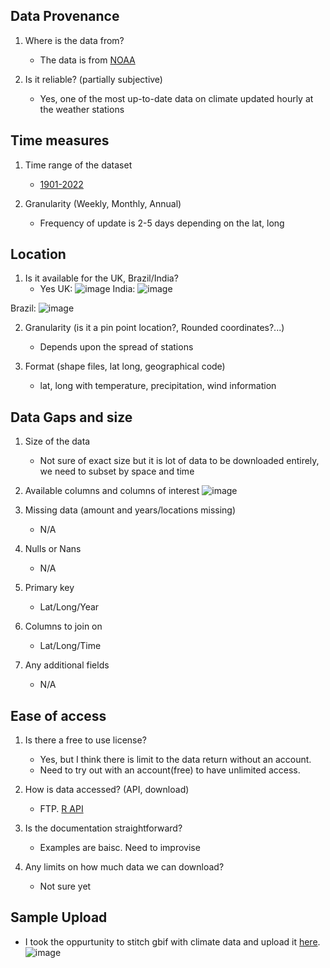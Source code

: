 ## Data Provenance 

1. Where is the data from?
    - The data is from [NOAA](https://www.noaa.gov/)
    
2. Is it reliable? (partially subjective)
    - Yes, one of the most up-to-date data on climate updated hourly at the weather stations
    
## Time measures

1. Time range of the dataset
    - [1901-2022](https://www1.ncdc.noaa.gov/pub/data/noaa/)
    
2. Granularity (Weekly, Monthly, Annual)
    - Frequency of update is 2-5 days depending on the lat, long
    
## Location

1. Is it available for the UK, Brazil/India?
   - Yes
UK:
![image](https://user-images.githubusercontent.com/65660549/175902238-7db156b9-0201-4dfb-9482-25df047f3335.png)
India:
![image](https://user-images.githubusercontent.com/65660549/175902426-c4e8ba9e-4a29-419e-8d83-f8dccdfcfbf5.png)

Brazil:
![image](https://user-images.githubusercontent.com/65660549/175902367-7c9017a4-dfd0-43ef-8121-886354d4462b.png)



2. Granularity (is it a pin point location?, Rounded coordinates?...)
   - Depends  upon the spread of stations
   
3. Format (shape files, lat long, geographical code)
    - lat, long with temperature, precipitation, wind information
    
## Data Gaps and size

1. Size of the data
    - Not sure of exact size but it is lot of data to be downloaded entirely, we need to subset by space and time
    
2. Available columns and columns of interest
    ![image](https://user-images.githubusercontent.com/65660549/175902043-737b6d83-cddd-47f6-9391-0c3e71ce8058.png)

   
        
3. Missing data (amount and years/locations missing)
    - N/A

4. Nulls or Nans
    - N/A

5. Primary key
   - Lat/Long/Year
   
6. Columns to join on
   - Lat/Long/Time
   
7. Any additional fields
    - N/A
    
## Ease of access

1. Is there a free to use license?
    - Yes, but I think there is limit to the data return without an account.
    - Need to try out with an account(free) to have unlimited access. 

2. How is data accessed? (API, download)
    - FTP. [R API](https://cran.r-project.org/web/packages/climate/vignettes/getstarted.html)
    
3. Is the documentation straightforward?
    - Examples are baisc. Need to improvise
    
4. Any limits on how much data we can download?
    - Not sure yet


## Sample Upload
 -  I took the oppurtunity to stitch gbif with climate data and upload it [here](https://console.cloud.google.com/bigquery?project=molten-kit-354506&ws=!1m4!1m3!3m2!1smolten-kit-354506!2ssample_gbif_climate).
 ![image](https://user-images.githubusercontent.com/65660549/175912109-83a88247-c0d8-40ac-b198-fbae3210072a.png)

